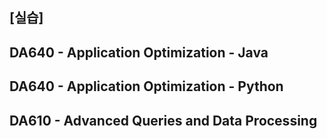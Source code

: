 ## [실습]
## DA640 - Application Optimization - Java
## DA640 - Application Optimization - Python
## DA610 - Advanced Queries and Data Processing
